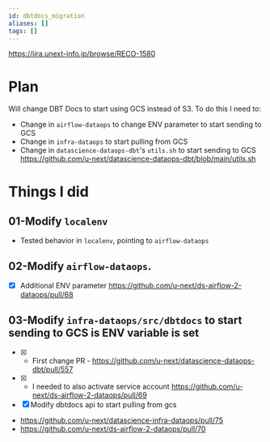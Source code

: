 ```yaml
---
id: dbtdocs_migration
aliases: []
tags: []
---
```


https://jira.unext-info.jp/browse/RECO-1580

# Plan
Will change DBT Docs to start using GCS instead of S3. To do this I need to:
 * Change in `airflow-dataops` to change ENV parameter to start sending to GCS
 * Change in `infra-dataops` to start pulling from GCS
 * Change in `datascience-dataops-dbt`'s `utils.sh` to start sending to GCS https://github.com/u-next/datascience-dataops-dbt/blob/main/utils.sh

# Things I did

## 01-Modify `localenv`
* Tested behavior in `localenv`, pointing to `airflow-dataops`

## 02-Modify `airflow-dataops`. 
- [x] Additional ENV parameter https://github.com/u-next/ds-airflow-2-dataops/pull/68

## 03-Modify `infra-dataops/src/dbtdocs` to start sending to GCS is ENV variable is set
- [x] - First change PR - https://github.com/u-next/datascience-dataops-dbt/pull/557
- [x] - I needed to also activate service account https://github.com/u-next/ds-airflow-2-dataops/pull/69
- [x] Modify dbtdocs api to start pulling from gcs 
 * https://github.com/u-next/datascience-infra-dataops/pull/75
 * https://github.com/u-next/ds-airflow-2-dataops/pull/70

